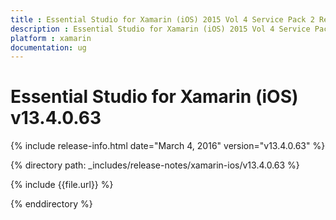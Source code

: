 ```yaml
---
title : Essential Studio for Xamarin (iOS) 2015 Vol 4 Service Pack 2 Release Notes
description : Essential Studio for Xamarin (iOS) 2015 Vol 4 Service Pack 2 Release Notes
platform : xamarin
documentation: ug
---
```


# Essential Studio for Xamarin (iOS) v13.4.0.63

{% include release-info.html date="March 4, 2016" version="v13.4.0.63" %} 

{% directory path: _includes/release-notes/xamarin-ios/v13.4.0.63 %}

{% include {{file.url}} %}

{% enddirectory %}